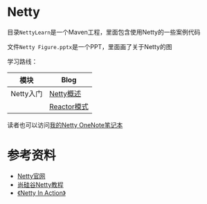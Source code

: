 # Netty

目录`NettyLearn`是一个Maven工程，里面包含使用Netty的一些案例代码

文件`Netty Figure.pptx`是一个PPT，里面画了关于Netty的图



学习路线：

| 模块      | Blog                         |
| --------- | ---------------------------- |
| Netty入门 | [Netty概述](./Netty概述.pdf) |
|           | [Reactor模式](./Reactor模式) |





读者也可以访问[我的Netty OneNote笔记本](https://1drv.ms/u/s!AvxnuaWhSvjCigO_HpSDZP-E_MK2?e=2Rf0M9)

# 参考资料

- [Netty官网](https://netty.io/)
- [尚硅谷Netty教程](https://www.bilibili.com/video/BV1DJ411m7NR)
- [《Netty In Action》](https://book.douban.com/subject/24700704/)